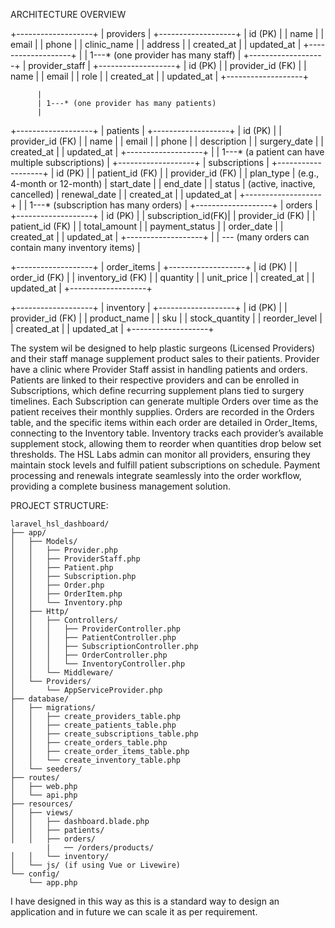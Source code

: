 ARCHITECTURE OVERVIEW

+-------------------+
|   providers       |
+-------------------+
| id (PK)           |
| name              |
| email             |
| phone             |
| clinic_name       |
| address           |
| created_at        |
| updated_at        |
+-------------------+
          |
          | 1---* (one provider has many staff)
          |
+-------------------+
| provider_staff    |
+-------------------+
| id (PK)           |
| provider_id (FK)  |
| name              |
| email             |
| role              |
| created_at        |
| updated_at        |
+-------------------+

          |
          | 1---* (one provider has many patients)
          |
+-------------------+
| patients          |
+-------------------+
| id (PK)           |
| provider_id (FK)  |
| name              |
| email             |
| phone             |
| description       |
| surgery_date      |
| created_at        |
| updated_at        |
+-------------------+
          |
          | 1---* (a patient can have multiple subscriptions)
          |
+-------------------+
| subscriptions     |
+-------------------+
| id (PK)           |
| patient_id (FK)   |
| provider_id (FK)  |
| plan_type         |  (e.g., 4-month or 12-month)
| start_date        |
| end_date          |
| status            |  (active, inactive, cancelled)
| renewal_date      |
| created_at        |
| updated_at        |
+-------------------+
          |
          | 1---* (subscription has many orders)
          |
+-------------------+
| orders            |
+-------------------+
| id (PK)           |
| subscription_id(FK)|
| provider_id (FK)  |
| patient_id (FK)   |
| total_amount      |
| payment_status    |
| order_date        |
| created_at        |
| updated_at        |
+-------------------+
          |
          | *---* (many orders can contain many inventory items)
          |
          
+-------------------+
| order_items       |
+-------------------+
| id (PK)           |
| order_id (FK)     |
| inventory_id (FK) |
| quantity          |
| unit_price        |
| created_at        |
| updated_at        |
+-------------------+

+-------------------+
| inventory         |
+-------------------+
| id (PK)           |
| provider_id (FK)  |
| product_name      |
| sku               |
| stock_quantity    |
| reorder_level     |
| created_at        |
| updated_at        |
+-------------------+

The system wil be designed to help plastic surgeons (Licensed Providers) and their staff manage supplement product sales to their patients.
Provider have a clinic where Provider Staff assist in handling patients and orders.
Patients are linked to their respective providers and can be enrolled in Subscriptions, which define recurring supplement plans tied to surgery timelines.
Each Subscription can generate multiple Orders over time as the patient receives their monthly supplies.
Orders are recorded in the Orders table, and the specific items within each order are detailed in Order_Items, connecting to the Inventory table.
Inventory tracks each provider’s available supplement stock, allowing them to reorder when quantities drop below set thresholds.
The HSL Labs admin can monitor all providers, ensuring they maintain stock levels and fulfill patient subscriptions on schedule.
Payment processing and renewals integrate seamlessly into the order workflow, providing a complete business management solution.


PROJECT STRUCTURE:

	laravel_hsl_dashboard/
	├── app/
	│   ├── Models/
	│   │   ├── Provider.php
	│   │   ├── ProviderStaff.php
	│   │   ├── Patient.php
	│   │   ├── Subscription.php
	│   │   ├── Order.php
	│   │   ├── OrderItem.php
	│   │   └── Inventory.php
	│   ├── Http/
	│   │   ├── Controllers/
	│   │   │   ├── ProviderController.php
	│   │   │   ├── PatientController.php
	│   │   │   ├── SubscriptionController.php
	│   │   │   ├── OrderController.php
	│   │   │   └── InventoryController.php
	│   │   └── Middleware/
	│   └── Providers/
	│       └── AppServiceProvider.php
	├── database/
	│   ├── migrations/
	│   │   ├── create_providers_table.php
	│   │   ├── create_patients_table.php
	│   │   ├── create_subscriptions_table.php
	│   │   ├── create_orders_table.php
	│   │   ├── create_order_items_table.php
	│   │   └── create_inventory_table.php
	│   └── seeders/
	├── routes/
	│   ├── web.php
	│   └── api.php
	├── resources/
	│   ├── views/
	│   │   ├── dashboard.blade.php
	│   │   ├── patients/
	│   │   ├── orders/
			|	── /orders/products/
	│   │   └── inventory/
	│   └── js/ (if using Vue or Livewire)
	└── config/
		└── app.php

I have designed in this way as this is a standard way to design an application and in future we can scale it as per requirement.
